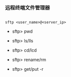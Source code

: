 ### 远程终端文件管理器

  

```shell

sftp <user_name>@<server_ip>

```

  

* sftp> pwd

* sftp> ls/lls

* sftp> cd/lcd

* sftp> rename/rm <file>

* sftp> get/put -r <file>